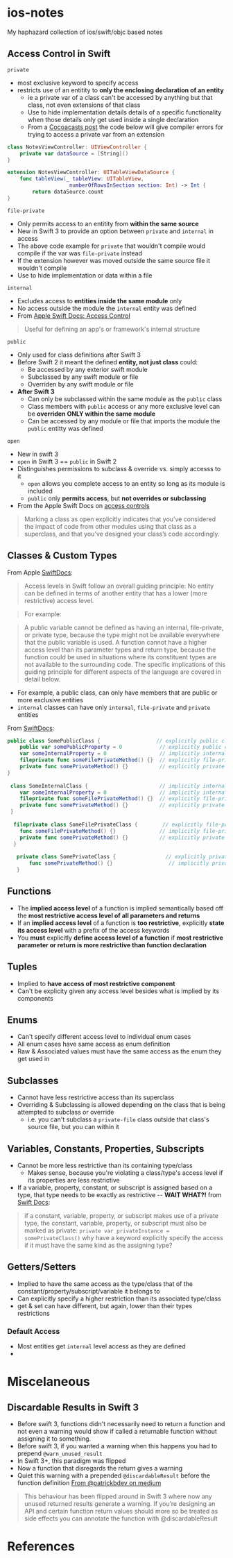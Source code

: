 # ios-notes
My haphazard collection of ios/swift/objc based notes


## Access Control in Swift

`private`
- most exclusive keyword to specify access
- restricts use of an entitity to **only the enclosing declaration of an entity**
    - ie a private var of a class can't be accessed by anything but that class, not even extensions of that class
    - Use to hide implementation details details of a specific functionality when those details only get used inside a single declaration
    - From a [Cocoacasts post][Cocoacast:private-fileprivate] the code below will give compiler errors for trying to access a private var from an extension
```swift
class NotesViewController: UIViewController {
    private var dataSource = [String]()
}

extension NotesViewController: UITableViewDataSource {
    func tableView(_ tableView: UITableView, 
                    numberOfRowsInSection section: Int) -> Int {
        return dataSource.count
}
```

`file-private`
- Only permits access to an entitity from **within the same source**
- New in Swift 3 to provide an option between `private` and `internal` in access
- The above code example for `private` that wouldn't compile would compile if the var was `file-private` instead
- If the extension however was moved outside the same source file it wouldn't compile
- Use to hide implementation or data within a file

`internal`
- Excludes access to **entities inside the same module** only
- No access outside the module the `internal` entity was defined
- From [Apple Swift Docs: Access Control][SwiftDocs:ACL]
> Useful for defining an app's or framework's internal structure

`public`
- Only used for class definitions after Swift 3
- Before Swift 2 it meant the defined **entity, not just class** could:
    - Be accessed by any exterior swift module
    - Subclassed by any swift module or file
    - Overriden by any swift module or file
- **After Swift 3**
    - Can only be subclassed within the same module as the `public` class
    - Class members with `public` access or any more exclusive level can be **overriden ONLY within the same module**
    - Can be accessed by any module or file that imports the module the `public` entitty was defined

`open`
- New in swift 3
- `open` in Swift 3 == `public` in Swift 2
- Distinguishes permissions to subclass & override vs. simply accesss to it
    - `open` allows you complete access to an entity so long as its module is included
    - `public` only **permits access**, but **not overrides or subclassing**
- From the Apple Swift Docs on [access controls][SwiftDocs:ACL]
> Marking a class as open explicitly indicates that you’ve considered the impact of code from other modules using that class as a superclass, and that you’ve designed your class’s code accordingly.

## Classes & Custom Types
From Apple [SwiftDocs][SwiftDocs:ACL]:
> Access levels in Swift follow an overall guiding principle: No entity can be defined in terms of another entity that has a lower (more restrictive) access level.

> For example:

> A public variable cannot be defined as having an internal, file-private, or private type, because the type might not be available everywhere that the public variable is used.
> A function cannot have a higher access level than its parameter types and return type, because the function could be used in situations where its constituent types are not available to the surrounding code.
> The specific implications of this guiding principle for different aspects of the language are covered in detail below.

- For example, a public class, can only have members that are public or more exclusive entities
- `internal` classes can have only `internal`, `file-private` and `private` entities

From [SwiftDocs][SwiftDocs:ACL]:
```swift
public class SomePublicClass {                  // explicitly public class
    public var somePublicProperty = 0            // explicitly public class member
    var someInternalProperty = 0                 // implicitly internal class member
    fileprivate func someFilePrivateMethod() {}  // explicitly file-private class member
    private func somePrivateMethod() {}          // explicitly private class member
}
 
 class SomeInternalClass {                       // implicitly internal class
    var someInternalProperty = 0                 // implicitly internal class member
    fileprivate func someFilePrivateMethod() {}  // explicitly file-private class member
    private func somePrivateMethod() {}          // explicitly private class member
 }
  
  fileprivate class SomeFilePrivateClass {        // explicitly file-private class
    func someFilePrivateMethod() {}              // implicitly file-private class member
    private func somePrivateMethod() {}          // explicitly private class member
  }
   
   private class SomePrivateClass {                // explicitly private class
       func somePrivateMethod() {}                  // implicitly private class member
   }
```

## Functions
- The **implied access level** of a function is implied semantically based off the **most restrictive access level of all parameters and returns**
- If an **implied access level** of a function is **too restrictive**, explicitly **state its access level** with a prefix of the access keywords
- You **must** explicitly **define access level of a function** if **most restrictive parameter or return is more restrictive than function declaration**

## Tuples
- Implied to **have access of most restrictive component**
- Can't be explicity given any access level besides what is implied by its components

## Enums
- Can't specify different access level to individual enum cases
- All enum cases have same access as enum definition 
- Raw & Associated values must have the same access as the enum they get used in

## Subclasses
- Cannot have less restrictive access than its superclass
- Overriding & Subclassing is allowed depending on the class that is being attempted to subclass or override
    - i.e. you can't subclass a `private-file` class outside that class's source file, but you can within it

## Variables, Constants, Properties, Subscripts
- Cannot be more less restrictive than its containing type/class
    - Makes sense, because you're violating a class/type's access level if its properties are less restrictive
- If a variable, property, constant, or subscript is assigned based on a type, that type needs to be exactly as restrictive
--  **WAIT WHAT?!** from [Swift Docs][SwiftDocs:ACL]:
> if a constant, variable, property, or subscript makes use of a private type, the constant, variable, property, or subscript must also be marked as private:
`private var privateInstance = somePrivateClass()` why have a keyword explicitly specify the access if it must have the same kind as the assigning type?

## Getters/Setters
- Implied to have the same access as the type/class that of the constant/property/subscript/variable it belongs to
- Can explicitly specify a higher restriction than its associated type/class
- get & set can have different, but again, lower than their types restrictions


### Default Access
- Most entities get `internal` level access as they are defined
- 


# Miscelaneous

## Discardable Results in Swift 3
- Before swift 3, functions didn't necessarily need to return a function and not even a warning would show if called a returnable function without assigning it to something.
- Before swift 3, if you wanted a warning when this happens you had to prepend `@warn_unused_result`
- In Swift 3+, this paradigm was flipped
- Now a function that disregards the return gives a warning
- Quiet this warning with a prepended `@discardableResult` before the function definition
[From @patrickbdev on medium][DiscardableResult]
> This behaviour has been flipped around in Swift 3 where now any unused returned results generate a warning. If you’re designing an API and certain function return values should more so be treated as side effects you can annotate the function with @discardableResult


# References
[SwiftDocs:ACL]: https://developer.apple.com/library/content/documentation/Swift/Conceptual/Swift_Programming_Language/AccessControl.html "Swift-Docs: Access Control"
[Cocoacast:private-fileprivate]: https://cocoacasts.com/what-is-the-difference-between-private-and-fileprivate-in-swift-3/ "Cocoacasts: Difference between private & file-private"
[DiscardableResult]: http://bit.ly/2qJW73R "Swift 3: Discardable Result on Medium"
